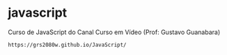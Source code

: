 # javascript
 Curso de JavaScript do Canal Curso em Vídeo (Prof: Gustavo Guanabara)

   
    https://grs2080w.github.io/JavaScript/

